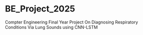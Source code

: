 # BE_Project_2025
Compter Engineering Final Year Project On Diagnosing Respiratory Conditions Via Lung Sounds  using CNN-LSTM
